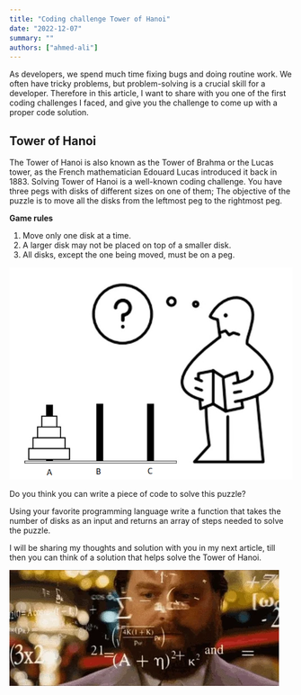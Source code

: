 ```yaml
---
title: "Coding challenge Tower of Hanoi"
date: "2022-12-07"
summary: ""
authors: ["ahmed-ali"]
---
```


As developers, we spend much time fixing bugs and doing routine work. We often have tricky problems, but problem-solving is a crucial skill for a developer.
Therefore in this article, I want to share with you one of the first coding challenges I faced, and give you the challenge to come up with a proper code solution.

## Tower of Hanoi

The Tower of Hanoi is also known as the Tower of Brahma or the Lucas tower, as the French mathematician Edouard Lucas introduced it back in 1883. Solving Tower of Hanoi is a well-known coding challenge. You have three pegs with disks of different sizes on one of them;
The objective of the puzzle is to move all the disks from the leftmost peg to the rightmost peg.

**Game rules**

1. Move only one disk at a time.
2. A larger disk may not be placed on top of a smaller disk.
3. All disks, except the one being moved, must be on a peg.

![](../images/dotnet-puzzels/towersOfHanoi/towersOfHanoi.png)

Do you think you can write a piece of code to solve this puzzle?

Using your favorite programming language write a function that takes the number of disks as an input and returns an array of steps needed to solve the puzzle.

I will be sharing my thoughts and solution with you in my next article, till then you can think of a solution that helps solve the Tower of Hanoi.

![](../images/dotnet-puzzels/towersOfHanoi/towersOfHanoi.webp)
